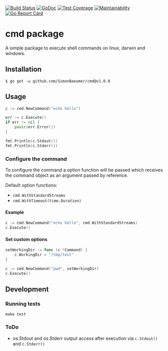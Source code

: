 [![Build Status](https://travis-ci.org/SimonBaeumer/cmd.svg?branch=master)](https://travis-ci.org/SimonBaeumer/cmd)
[![GoDoc](https://godoc.org/github.com/SimonBaeumer/cmd?status.svg)](https://godoc.org/github.com/SimonBaeumer/cmd)
[![Test Coverage](https://api.codeclimate.com/v1/badges/af3487439a313d580619/test_coverage)](https://codeclimate.com/github/SimonBaeumer/cmd/test_coverage)
[![Maintainability](https://api.codeclimate.com/v1/badges/af3487439a313d580619/maintainability)](https://codeclimate.com/github/SimonBaeumer/cmd/maintainability)
[![Go Report Card](https://goreportcard.com/badge/github.com/SimonBaeumer/cmd)](https://goreportcard.com/report/github.com/SimonBaeumer/cmd)

# cmd package

A simple package to execute shell commands on linux, darwin and windows.

## Installation

`$ go get -u github.com/SimonBaeumer/cmd@v1.0.0`

## Usage

```go
c := cmd.NewCommand("echo hello")

err := c.Execute()
if err != nil {
    panic(err.Error())    
}

fmt.Println(c.Stdout())
fmt.Println(c.Stderr())
```

### Configure the command

To configure the command a option function will be passed which receives the command object as an argument passed by reference.

Default option functions:

 - `cmd.WithStandardStreams`
 - `cmd.WithTimeout(time.Duration)`

#### Example

```go
c := cmd.NewCommand("echo hello", cmd.WithStandardStreams)
c.Execute()
```

#### Set custom options

```go
setWorkingDir := func (c *Command) {
    c.WorkingDir = "/tmp/test"
}

c := cmd.NewCommand("pwd", setWorkingDir)
c.Execute()
```

## Development

### Running tests

```
make test
```

### ToDo

 - os.Stdout and os.Stderr output access after execution via `c.Stdout()` and `c.Stderr()`
